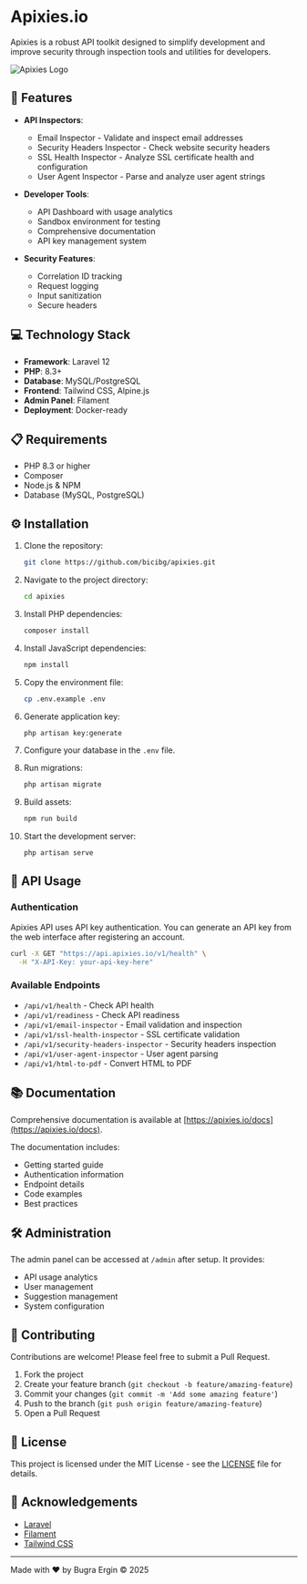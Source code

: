 # Apixies.io

Apixies is a robust API toolkit designed to simplify development and improve security through inspection tools and utilities for developers.

![Apixies Logo](https://apixies.io/logo.png)

## 🚀 Features

- **API Inspectors**:
    - Email Inspector - Validate and inspect email addresses
    - Security Headers Inspector - Check website security headers
    - SSL Health Inspector - Analyze SSL certificate health and configuration
    - User Agent Inspector - Parse and analyze user agent strings

- **Developer Tools**:
    - API Dashboard with usage analytics
    - Sandbox environment for testing
    - Comprehensive documentation
    - API key management system

- **Security Features**:
    - Correlation ID tracking
    - Request logging
    - Input sanitization
    - Secure headers

## 💻 Technology Stack

- **Framework**: Laravel 12
- **PHP**: 8.3+
- **Database**: MySQL/PostgreSQL
- **Frontend**: Tailwind CSS, Alpine.js
- **Admin Panel**: Filament
- **Deployment**: Docker-ready

## 📋 Requirements

- PHP 8.3 or higher
- Composer
- Node.js & NPM
- Database (MySQL, PostgreSQL)

## ⚙️ Installation

1. Clone the repository:
   ```bash
   git clone https://github.com/bicibg/apixies.git
   ```

2. Navigate to the project directory:
   ```bash
   cd apixies
   ```

3. Install PHP dependencies:
   ```bash
   composer install
   ```

4. Install JavaScript dependencies:
   ```bash
   npm install
   ```

5. Copy the environment file:
   ```bash
   cp .env.example .env
   ```

6. Generate application key:
   ```bash
   php artisan key:generate
   ```

7. Configure your database in the `.env` file.

8. Run migrations:
   ```bash
   php artisan migrate
   ```

9. Build assets:
   ```bash
   npm run build
   ```

10. Start the development server:
    ```bash
    php artisan serve
    ```

## 🧪 API Usage

### Authentication

Apixies API uses API key authentication. You can generate an API key from the web interface after registering an account.

```bash
curl -X GET "https://api.apixies.io/v1/health" \
  -H "X-API-Key: your-api-key-here"
```

### Available Endpoints

- `/api/v1/health` - Check API health
- `/api/v1/readiness` - Check API readiness
- `/api/v1/email-inspector` - Email validation and inspection
- `/api/v1/ssl-health-inspector` - SSL certificate validation
- `/api/v1/security-headers-inspector` - Security headers inspection
- `/api/v1/user-agent-inspector` - User agent parsing
- `/api/v1/html-to-pdf` - Convert HTML to PDF

## 📚 Documentation

Comprehensive documentation is available at [https://apixies.io/docs](https://apixies.io/docs).

The documentation includes:
- Getting started guide
- Authentication information
- Endpoint details
- Code examples
- Best practices

## 🛠️ Administration

The admin panel can be accessed at `/admin` after setup. It provides:
- API usage analytics
- User management
- Suggestion management
- System configuration

## 🤝 Contributing

Contributions are welcome! Please feel free to submit a Pull Request.

1. Fork the project
2. Create your feature branch (`git checkout -b feature/amazing-feature`)
3. Commit your changes (`git commit -m 'Add some amazing feature'`)
4. Push to the branch (`git push origin feature/amazing-feature`)
5. Open a Pull Request

## 📝 License

This project is licensed under the MIT License - see the [LICENSE](LICENSE) file for details.

## 🙏 Acknowledgements

- [Laravel](https://laravel.com)
- [Filament](https://filamentphp.com)
- [Tailwind CSS](https://tailwindcss.com)

---

Made with ❤️ by Bugra Ergin © 2025
